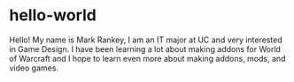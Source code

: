 # hello-world

Hello! My name is Mark Rankey, I am an IT major at UC and very interested in Game Design. I have been learning a lot about making addons 
for World of Warcraft and I hope to learn even more about making addons, mods, and video games.
